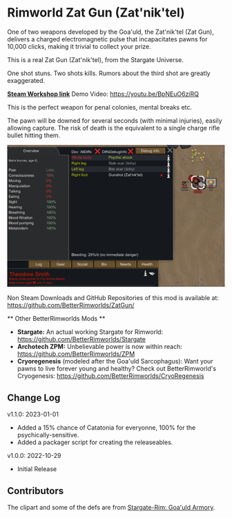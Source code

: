 # Rimworld Zat Gun (Zat'nik'tel)

One of two weapons developed by the Goa'uld, the Zat'nik'tel (Zat Gun), delivers a charged electromagnetic
pulse that incapacitates pawns for 10,000 clicks, making it trivial to collect your prize.

This is a real Zat Gun (Zat'nik'tel), from the Stargate Universe. 

One shot stuns. Two shots kills. Rumors about the third shot are greatly exaggerated.

[**Steam Workshop link**](https://steamcommunity.com/sharedfiles/filedetails/?id=2881581785)
Demo Video: https://youtu.be/BpNEuO6ziRQ

This is the perfect weapon for penal colonies, mental breaks etc. 

The pawn will be downed for several seconds (with minimal injuries), easily allowing capture. 
The risk of death is the equivalent to a single charge rifle bullet hitting them.


![Zat Gun](https://raw.githubusercontent.com/BetterRimworlds/ZatGun/master/ZatGun/About/Preview.png)

Non Steam Downloads and GitHub Repositories of this mod is available at: https://github.com/BetterRimworlds/ZatGun/

** Other BetterRimworlds Mods **

* **Stargate:** An actual working Stargate for Rimworld: https://github.com/BetterRimworlds/Stargate
* **Archotech ZPM:** Unbelievable power is now within reach: https://github.com/BetterRimworlds/ZPM
* **Cryoregenesis** (modeled after the Goa'uld Sarcophagus): Want your pawns to live forever young and healthy? Check out BetterRimworld's Cryogenesis:
https://github.com/BetterRimworlds/CryoRegenesis


## Change Log

v1.1.0: 2023-01-01
* Added a 15% chance of Catatonia for everyonne, 100% for the psychically-sensitive.
* Added a packager script for creating the releaseables.

v1.0.0: 2022-10-29
* Initial Release

## Contributors

The clipart and some of the defs are from [Stargate-Rim: Goa'uld Armory](https://steamcommunity.com/sharedfiles/filedetails/?id=2838143591).

